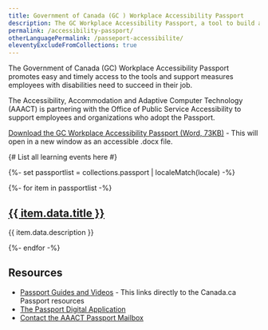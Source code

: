 ```yaml
---
title: Government of Canada (GC ) Workplace Accessibility Passport
description: The GC Workplace Accessibility Passport, a tool to build an accessible and inclusive federal public service. Download the Passport and access the full range of Passport resources, such as the Passport newsletter, blog articles, videos, and much more.
permalink: /accessibility-passport/
otherLanguagePermalink: /passeport-accessibilite/
eleventyExcludeFromCollections: true
---
```


The Government of Canada (GC) Workplace Accessibility Passport promotes easy and timely access to the tools and support measures employees with disabilities need to succeed in their job.

The Accessibility, Accommodation and Adaptive Computer Technology (AAACT) is partnering with the Office of Public Service Accessibility to support employees and organizations who adopt the Passport.

[Download the GC Workplace Accessibility Passport (Word, 73KB)](https://www.canada.ca/content/dam/tbs-sct/documents/accessibility-publi-service/gc-workplace-accessibility-passport-02-2025.docx) - This will open in a new window as an accessible .docx file.



{# List all learning events here #}

  {%- set passportlist = collections.passport | localeMatch(locale) -%}

<div class="row wb-eqht mrgn-tp-lg gc-srvinfo">
	{%- for item in passportlist -%}
		<div class="col-md-6">
			<h2><a href="{{ item.page.url }}">{{ item.data.title }}</a></h2>
			<p>{{ item.data.description }}</p>
		</div>
	{%- endfor -%}
</div>

## Resources

- [Passport Guides and Videos](#) - This links directly to the Canada.ca Passport resources
- [The Passport Digital Application](#)
- [Contact the AAACT Passport Mailbox](#)
